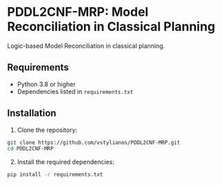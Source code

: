 # PDDL2CNF-MRP: Model Reconciliation in Classical Planning

Logic-based Model Reconciliation in classical planning.

## Requirements

- Python 3.8 or higher
- Dependencies listed in `requirements.txt`

## Installation

1. Clone the repository:
```bash
git clone https://github.com/vstylianos/PDDL2CNF-MRP.git
cd PDDL2CNF-MRP
```

2. Install the required dependencies:
```bash
pip install -r requirements.txt
```

